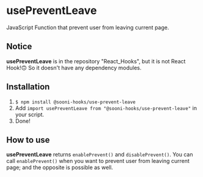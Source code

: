 # usePreventLeave
JavaScript Function that prevent user from leaving current page.

## Notice
**usePreventLeave** is in the repository "React_Hooks", but it is not React Hook!🙃 So it doesn't have any dependency modules.

## Installation
1. `$ npm install @sooni-hooks/use-prevent-leave`
2. Add `import usePreventLeave from "@sooni-hooks/use-prevent-leave"` in your script.
3. Done!

## How to use
**usePreventLeave** returns `enablePrevent()` and `disablePrevent()`. You can call `enablePrevent()` when you want to prevent user from leaving current page; and the opposite is possible as well.